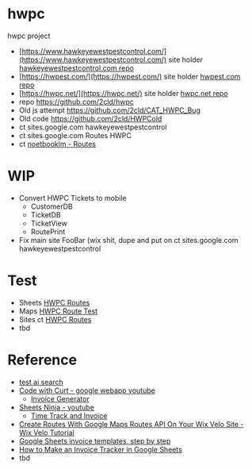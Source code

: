 # hwpc

hwpc project

- [https://www.hawkeyewestpestcontrol.com/](https://www.hawkeyewestpestcontrol.com/) site holder [hawkeyewestpestcontrol.com repo](https://github.com/christrees/hawkeyewestpestcontrol.com)
- [https://hwpest.com/](https://hwpest.com/) site holder [hwpest.com repo](https://github.com/christrees/hwpest.com)
- [https://hwpc.net/](https://hwpc.net/) site holder [hwpc.net repo](https://github.com/christrees/hwpc.net)
- repo https://github.com/2cld/hwpc
- Old js attempt https://github.com/2cld/CAT_HWPC_Bug
- Old code https://github.com/2cld/HWPCold
- ct sites.google.com hawkeyewestpestcontrol
- ct sites.google.com Routes HWPC
- ct [noetbooklm - Routes](https://notebooklm.google.com/notebook/a8276b19-1b41-4887-850f-c7f4b2b9ae75?pli=1)

# WIP
- Convert HWPC Tickets to mobile
  - CustomerDB
  - TicketDB
  - TicketView
  - RoutePrint
- Fix main site FooBar (wix shit, dupe and put on ct sites.google.com hawkeyewestpestcontrol

# Test
- Sheets [HWPC Routes](https://docs.google.com/spreadsheets/d/1XZotISYBmbW1XCl1l35aHwgtgXDwfI_IXkaPK4ER8kU/edit?gid=0#gid=0)
- Maps [HWPC Route Test](https://www.google.com/maps/d/edit?mid=1mfA1dAilxp2wea3IAS_KqlikhIT1s4M&ll=29.208292828150825%2C-92.41699249999999&z=4)
- Sites ct [HWPC Routes](https://sites.google.com/d/1NbvzB_bl3_YaKf51wuDTwRkfWK02mf66/p/1fHVpcTcqRd48am7FHr46LdQECa2Z6obb/edit)
- tbd
  
# Reference
- [test ai search](https://www.google.com/search?udm=50&aep=46&source=25q2-US-SearchSites-Site-CTA&q=my+bluetooth+mouse+on+windows+10+keeps+failing.++If+I+go+to+bluetooth+connections+and+just+click+the+mouse+it+starts+working.++Any+clue+why+it+drops%3F&mstk=AUtExfCAKg-8oRbA9FPwqQrBqGCH2k-yviw2RELXNBH3V2jWc8mCf2bVf1JlWMOLlMKSLPO0FcYHasbZYBXwJ_Ed2ntgiwrGPvlUnI78ZkQkb_3gUSLDerpEn3vuRVVsh1rFEyOswAy_7hVrBwAUK9-bO7A6r5v0c4ganr0&csuir=1)
- [Code with Curt - google webapp youtube](https://www.youtube.com/@CodeWithCurt/videos)
  - [Invoice Generator](https://www.youtube.com/watch?v=JPcMLmVQdkU)
- [Sheets Ninja - youtube](https://www.youtube.com/@SheetsNinja/videos)
  - [Time Track and Invoice](https://www.youtube.com/watch?v=-MeR_rEHftA)
- [Create Routes With Google Maps Routes API On Your Wix Velo Site - Wix Velo Tutorial](https://www.youtube.com/watch?v=lnx1n1ZM6Bc&list=TLGG_KoWpKkFtt0xMzA3MjAyNQ&t=11s)
- [Google Sheets invoice templates, step by step](https://www.youtube.com/watch?v=Jwy6mVAQiww&t=177s)
- [How to Make an Invoice Tracker in Google Sheets](https://www.youtube.com/watch?v=o0OHdpRFYIc)
- tbd
